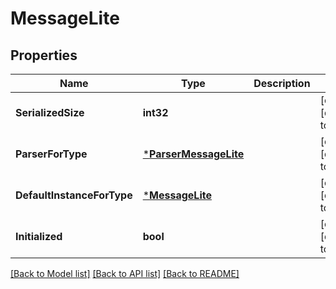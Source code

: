 # MessageLite

## Properties
Name | Type | Description | Notes
------------ | ------------- | ------------- | -------------
**SerializedSize** | **int32** |  | [optional] [default to null]
**ParserForType** | [***ParserMessageLite**](ParserMessageLite.md) |  | [optional] [default to null]
**DefaultInstanceForType** | [***MessageLite**](MessageLite.md) |  | [optional] [default to null]
**Initialized** | **bool** |  | [optional] [default to null]

[[Back to Model list]](../README.md#documentation-for-models) [[Back to API list]](../README.md#documentation-for-api-endpoints) [[Back to README]](../README.md)


